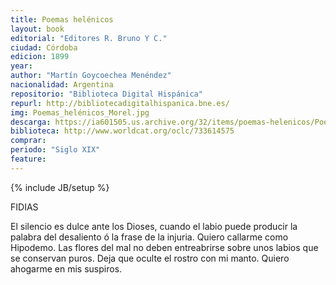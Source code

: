 ```yaml
---
title: Poemas helénicos
layout: book
editorial: "Editores R. Bruno Y C."
ciudad: Córdoba
edicion: 1899
year: 
author: "Martín Goycoechea Menéndez"
nacionalidad: Argentina
repositorio: "Biblioteca Digital Hispánica"
repurl: http://bibliotecadigitalhispanica.bne.es/
img: Poemas_helénicos_Morel.jpg
descarga: https://ia601505.us.archive.org/32/items/poemas-helenicos/Poemas%20hel%C3%A9nicos.pdf
biblioteca: http://www.worldcat.org/oclc/733614575
comprar: 
periodo: "Siglo XIX"
feature: 
---
```

{% include JB/setup %}

FIDIAS 
 
El silencio es dulce ante los Dioses, cuando el labio puede producir la palabra del desaliento ó la frase de la injuria. Quiero callarme como Hipodemo. Las flores del mal no deben entreabrirse sobre unos labios que se conservan puros. Deja que oculte el rostro con mi manto. Quiero ahogarme en mis suspiros.
